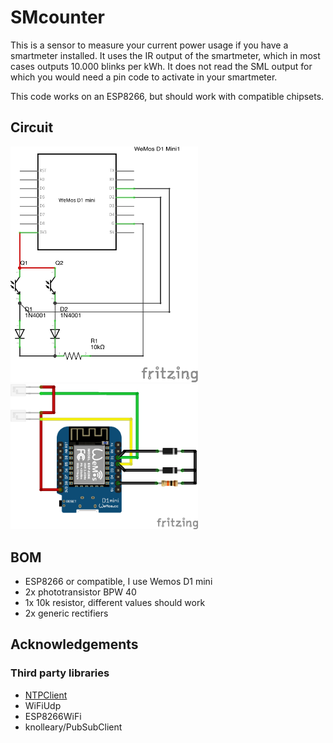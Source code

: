 # SMcounter

This is a sensor to measure your current power usage if you have a smartmeter installed. It uses the IR output of the smartmeter, which in most cases outputs 10.000 blinks per kWh. It does not read the SML output for which you would need a pin code to activate in your smartmeter.

This code works on an ESP8266, but should work with compatible chipsets.

## Circuit

<img src="doc/SMcounter_circuit.png" width="300"> <img src="doc/SMcounter_circuit2.png" width="300">

## BOM

- ESP8266 or compatible, I use Wemos D1 mini
- 2x phototransistor BPW 40
- 1x 10k resistor, different values should work
- 2x generic rectifiers

## Acknowledgements

### Third party libraries

- [NTPClient](https://github.com/arduino-libraries/NTPClient)
- WiFiUdp
- ESP8266WiFi
- knolleary/PubSubClient
